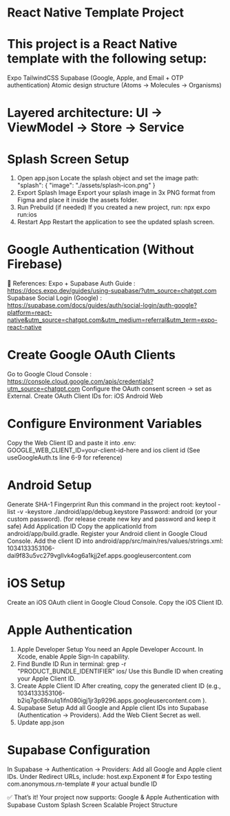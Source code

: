 # React Native Template Project
# This project is a React Native template with the following setup:
Expo
TailwindCSS
Supabase (Google, Apple, and Email + OTP authentication)
Atomic design structure (Atoms → Molecules → Organisms)

# Layered architecture: UI → ViewModel → Store → Service

# Splash Screen Setup
1. Open app.json
Locate the splash object and set the image path:
"splash": {
  "image": "./assets/splash-icon.png"
}
2. Export Splash Image
Export your splash image in 3x PNG format from Figma and place it inside the assets folder.
3. Run Prebuild (if needed)
If you created a new project, run:
npx expo run:ios
4. Restart App
Restart the application to see the updated splash screen.

# Google Authentication (Without Firebase)
📖 References:
Expo + Supabase Auth Guide : https://docs.expo.dev/guides/using-supabase/?utm_source=chatgpt.com
Supabase Social Login (Google) : https://supabase.com/docs/guides/auth/social-login/auth-google?platform=react-native&utm_source=chatgpt.com&utm_medium=referral&utm_term=expo-react-native

# Create Google OAuth Clients
Go to Google Cloud Console : https://console.cloud.google.com/apis/credentials?utm_source=chatgpt.com
Configure the OAuth consent screen → set as External.
Create OAuth Client IDs for:
iOS
Android
Web

# Configure Environment Variables
Copy the Web Client ID and paste it into .env:
GOOGLE_WEB_CLIENT_ID=your-client-id-here and ios client id 
(See useGoogleAuth.ts line 6-9 for reference)

# Android Setup
Generate SHA-1 Fingerprint
Run this command in the project root:
keytool -list -v -keystore ./android/app/debug.keystore
Password: android (or your custom password).
(for release create new key and password and keep it safe)
Add Application ID
Copy the applicationId from android/app/build.gradle.
Register your Android client in Google Cloud Console.
Add the client ID into android/app/src/main/res/values/strings.xml:
<string name="server_client_id">
  1034133353106-dai9f83u5vc279vgllvk4og6a1kjj2ef.apps.googleusercontent.com
</string>

# iOS Setup
Create an iOS OAuth client in Google Cloud Console.
Copy the iOS Client ID.

#  Apple Authentication
1. Apple Developer Setup
You need an Apple Developer Account.
In Xcode, enable Apple Sign-In capability.
2. Find Bundle ID
Run in terminal:
grep -r "PRODUCT_BUNDLE_IDENTIFIER" ios/
Use this Bundle ID when creating your Apple Client ID.
3. Create Apple Client ID
After creating, copy the generated client ID (e.g.,
1034133353106-b2iq7gc68nulq1ifn080igj1jr3p9296.apps.googleusercontent.com
).
4. Supabase Setup
Add all Google and Apple client IDs into Supabase (Authentication → Providers).
Add the Web Client Secret as well.
5. Update app.json
<!-- "ios": {
  "usesAppleSignIn": true
},
"plugins": [
  [
    "@react-native-google-signin/google-signin",
    {
      "iosUrlScheme": "com.googleusercontent.apps.1034133353106-b2iq7gc68nulq1ifn080igj1jr3p9296"
    }
  ],
  "expo-apple-authentication"
] -->
# Supabase Configuration
In Supabase → Authentication → Providers:
Add all Google and Apple client IDs.
Under Redirect URLs, include:
host.exp.Exponent          # for Expo testing  
com.anonymous.rn-template  # your actual bundle ID  

✅ That’s it! Your project now supports:
Google & Apple Authentication with Supabase
Custom Splash Screen
Scalable Project Structure